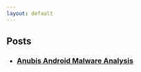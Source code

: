 ```yaml
---
layout: default
---
```


## Posts

*   ### [Anubis Android Malware Analysis](./anubis-android-malware-analysis)